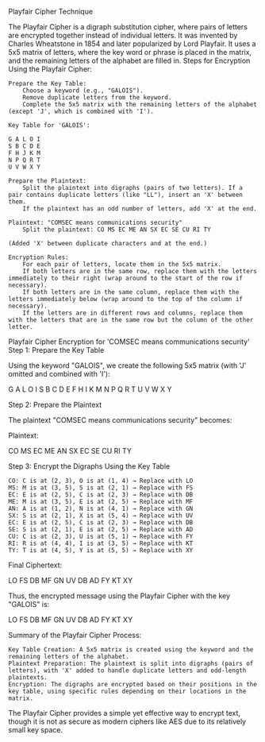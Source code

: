 Playfair Cipher Technique

The Playfair Cipher is a digraph substitution cipher, where pairs of letters are encrypted together instead of individual letters. It was invented by Charles Wheatstone in 1854 and later popularized by Lord Playfair. It uses a 5x5 matrix of letters, where the key word or phrase is placed in the matrix, and the remaining letters of the alphabet are filled in.
Steps for Encryption Using the Playfair Cipher:

    Prepare the Key Table:
        Choose a keyword (e.g., "GALOIS").
        Remove duplicate letters from the keyword.
        Complete the 5x5 matrix with the remaining letters of the alphabet (except 'J', which is combined with 'I').

    Key Table for 'GALOIS':

    G A L O I
    S B C D E
    F H J K M
    N P Q R T
    U V W X Y

    Prepare the Plaintext:
        Split the plaintext into digraphs (pairs of two letters). If a pair contains duplicate letters (like "LL"), insert an 'X' between them.
        If the plaintext has an odd number of letters, add 'X' at the end.

    Plaintext: "COMSEC means communications security"
        Split the plaintext: CO MS EC ME AN SX EC SE CU RI TY

    (Added 'X' between duplicate characters and at the end.)

    Encryption Rules:
        For each pair of letters, locate them in the 5x5 matrix.
        If both letters are in the same row, replace them with the letters immediately to their right (wrap around to the start of the row if necessary).
        If both letters are in the same column, replace them with the letters immediately below (wrap around to the top of the column if necessary).
        If the letters are in different rows and columns, replace them with the letters that are in the same row but the column of the other letter.

Playfair Cipher Encryption for 'COMSEC means communications security'
Step 1: Prepare the Key Table

Using the keyword "GALOIS", we create the following 5x5 matrix (with 'J' omitted and combined with 'I'):

G A L O I
S B C D E
F H I K M
N P Q R T
U V W X Y

Step 2: Prepare the Plaintext

The plaintext "COMSEC means communications security" becomes:

Plaintext:

CO MS EC ME AN SX EC SE CU RI TY

Step 3: Encrypt the Digraphs Using the Key Table

    CO: C is at (2, 3), O is at (1, 4) → Replace with LO
    MS: M is at (3, 5), S is at (2, 1) → Replace with FS
    EC: E is at (2, 5), C is at (2, 3) → Replace with DB
    ME: M is at (3, 5), E is at (2, 5) → Replace with MF
    AN: A is at (1, 2), N is at (4, 1) → Replace with GN
    SX: S is at (2, 1), X is at (5, 4) → Replace with UV
    EC: E is at (2, 5), C is at (2, 3) → Replace with DB
    SE: S is at (2, 1), E is at (2, 5) → Replace with AD
    CU: C is at (2, 3), U is at (5, 1) → Replace with FY
    RI: R is at (4, 4), I is at (3, 5) → Replace with KT
    TY: T is at (4, 5), Y is at (5, 5) → Replace with XY

Final Ciphertext:

LO FS DB MF GN UV DB AD FY KT XY

Thus, the encrypted message using the Playfair Cipher with the key "GALOIS" is:

LO FS DB MF GN UV DB AD FY KT XY

Summary of the Playfair Cipher Process:

    Key Table Creation: A 5x5 matrix is created using the keyword and the remaining letters of the alphabet.
    Plaintext Preparation: The plaintext is split into digraphs (pairs of letters), with 'X' added to handle duplicate letters and odd-length plaintexts.
    Encryption: The digraphs are encrypted based on their positions in the key table, using specific rules depending on their locations in the matrix.

The Playfair Cipher provides a simple yet effective way to encrypt text, though it is not as secure as modern ciphers like AES due to its relatively small key space.
